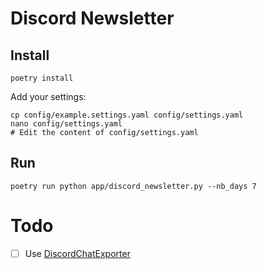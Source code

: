 # Discord Newsletter

## Install

```shell
poetry install
```

Add your settings:
    
```shell
cp config/example.settings.yaml config/settings.yaml
nano config/settings.yaml
# Edit the content of config/settings.yaml
```

## Run

```shell
poetry run python app/discord_newsletter.py --nb_days 7
```

# Todo

- [ ] Use [DiscordChatExporter](https://github.com/Tyrrrz/DiscordChatExporter) 